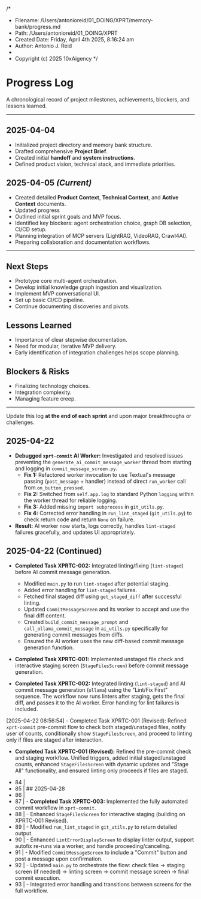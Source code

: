 /\*

- Filename: /Users/antonioreid/01_DOING/XPRT/memory-bank/progress.md
- Path: /Users/antonioreid/01_DOING/XPRT
- Created Date: Friday, April 4th 2025, 8:16:24 am
- Author: Antonio J. Reid
-
- Copyright (c) 2025 10xAigency
  \*/

# Progress Log

A chronological record of project milestones, achievements, blockers, and lessons learned.

---

## 2025-04-04

- Initialized project directory and memory bank structure.
- Drafted comprehensive **Project Brief**.
- Created initial **handoff** and **system instructions**.
- Defined product vision, technical stack, and immediate priorities.

## 2025-04-05 _(Current)_

- Created detailed **Product Context**, **Technical Context**, and **Active Context** documents.
- Updated progress
- Outlined initial sprint goals and MVP focus.
- Identified key blockers: agent orchestration choice, graph DB selection, CI/CD setup.
- Planning integration of MCP servers (LightRAG, VideoRAG, Crawl4AI).
- Preparing collaboration and documentation workflows.

---

## Next Steps

- Prototype core multi-agent orchestration.
- Develop initial knowledge graph ingestion and visualization.
- Implement MVP conversational UI.
- Set up basic CI/CD pipeline.
- Continue documenting discoveries and pivots.

## Lessons Learned

- Importance of clear stepwise documentation.
- Need for modular, iterative MVP delivery.
- Early identification of integration challenges helps scope planning.

## Blockers & Risks

- Finalizing technology choices.
- Integration complexity.
- Managing feature creep.

---

Update this log **at the end of each sprint** and upon major breakthroughs or challenges.

## 2025-04-22

- **Debugged `xprt-commit` AI Worker:** Investigated and resolved issues preventing the `generate_ai_commit_message_worker` thread from starting and logging in `commit_message_screen.py`.
  - **Fix 1:** Refactored worker invocation to use Textual's message passing (`post_message` + handler) instead of direct `run_worker` call from `on_button_pressed`.
  - **Fix 2:** Switched from `self.app.log` to standard Python `logging` within the worker thread for reliable logging.
  - **Fix 3:** Added missing `import subprocess` in `git_utils.py`.
  - **Fix 4:** Corrected error handling in `run_lint_staged` (`git_utils.py`) to check return code and return `None` on failure.
- **Result:** AI worker now starts, logs correctly, handles `lint-staged` failures gracefully, and updates UI appropriately.

## 2025-04-22 (Continued)

- **Completed Task XPRTC-002:** Integrated linting/fixing (`lint-staged`) before AI commit message generation.
  - Modified `main.py` to run `lint-staged` after potential staging.
  - Added error handling for `lint-staged` failures.
  - Fetched final staged diff using `get_staged_diff` after successful linting.
  - Updated `CommitMessageScreen` and its worker to accept and use the final diff content.
  - Created `build_commit_message_prompt` and `call_ollama_commit_message` in `ai_utils.py` specifically for generating commit messages from diffs.
  - Ensured the AI worker uses the new diff-based commit message generation function.
- **Completed Task XPRTC-001:** Implemented unstaged file check and interactive staging screen (`StageFilesScreen`) before commit message generation.

- **Completed Task XPRTC-002:** Integrated linting (`lint-staged`) and AI commit message generation (`ollama`) using the "Lint/Fix First" sequence. The workflow now runs linters after staging, gets the final diff, and passes it to the AI worker. Error handling for lint failures is included.

[2025-04-22 08:56:54] - Completed Task XPRTC-001 (Revised): Refined `xprt-commit` pre-commit flow to check both staged/unstaged files, notify user of counts, conditionally show `StageFilesScreen`, and proceed to linting only if files are staged after interaction.

- **Completed Task XPRTC-001 (Revised):** Refined the pre-commit check and staging workflow. Unified triggers, added initial staged/unstaged counts, enhanced `StageFilesScreen` with dynamic updates and "Stage All" functionality, and ensured linting only proceeds if files are staged.

* 84 |
* 85 | ## 2025-04-28
* 86 |
* 87 | - **Completed Task XPRTC-003:** Implemented the fully automated commit workflow in `xprt-commit`.
* 88 | - Enhanced `StageFilesScreen` for interactive staging (building on XPRTC-001 Revised).
* 89 | - Modified `run_lint_staged` in `git_utils.py` to return detailed output.
* 90 | - Enhanced `LintErrorDisplayScreen` to display linter output, support autofix re-runs via a worker, and handle proceeding/canceling.
* 91 | - Modified `CommitMessageScreen` to include a "Commit" button and post a message upon confirmation.
* 92 | - Updated `main.py` to orchestrate the flow: check files -> staging screen (if needed) -> linting screen -> commit message screen -> final commit execution.
* 93 | - Integrated error handling and transitions between screens for the full workflow.
